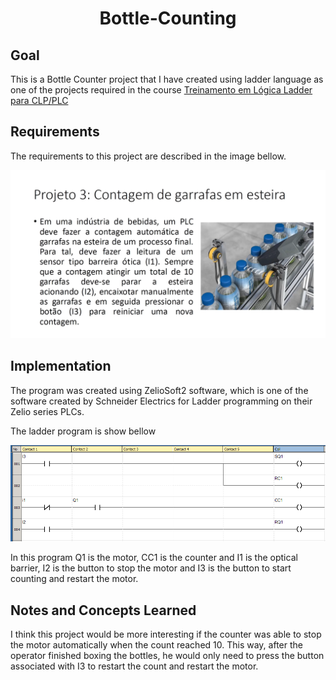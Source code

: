 # <p align="center">  Bottle-Counting </p>


## Goal

This is a Bottle Counter project that I have created using ladder language as one of the projects required in the course [Treinamento em Lógica Ladder para CLP/PLC](https://www.udemy.com/course/treinamento-em-logica-ladder-para-plc/)



## Requirements 

The requirements to this project are described in the image bellow. 

<p align="center">
<img src="images/requirements.png"  alt="Requirements" height="auto align="left" />
</p>

## Implementation 

The program was created using ZelioSoft2 software, which is one of the software created by Schneider Electrics for Ladder programming on their Zelio series PLCs.

The ladder program is show bellow

<p align="center">
<img src="images/ladder_program.png"  alt="Requirements" height="auto align="left" />
</p>

In this program Q1 is the motor, CC1 is the counter and I1 is the optical barrier, I2 is the button to stop the motor and I3 is the button to start counting and restart the motor.


## Notes and Concepts Learned  

I think this project would be more interesting if the counter was able to stop the motor automatically when the count reached 10. This way, after the operator finished boxing the bottles, he would only need to press the button associated with I3 to restart the count and restart the motor.  